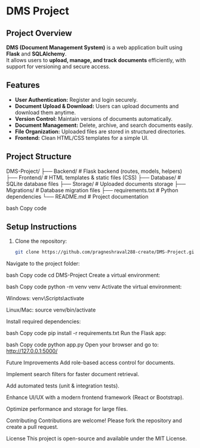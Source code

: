 # DMS Project

## Project Overview
**DMS (Document Management System)** is a web application built using **Flask** and **SQLAlchemy**.  
It allows users to **upload, manage, and track documents** efficiently, with support for versioning and secure access.

## Features
- **User Authentication:** Register and login securely.
- **Document Upload & Download:** Users can upload documents and download them anytime.
- **Version Control:** Maintain versions of documents automatically.
- **Document Management:** Delete, archive, and search documents easily.
- **File Organization:** Uploaded files are stored in structured directories.
- **Frontend:** Clean HTML/CSS templates for a simple UI.

## Project Structure
DMS-Project/
├── Backend/ # Flask backend (routes, models, helpers)
├── Frontend/ # HTML templates & static files (CSS)
├── Database/ # SQLite database files
├── Storage/ # Uploaded documents storage
├── Migrations/ # Database migration files
├── requirements.txt # Python dependencies
└── README.md # Project documentation

bash
Copy code

## Setup Instructions
1. Clone the repository:
   ```bash
   git clone https://github.com/pragneshraval288-create/DMS-Project.git
Navigate to the project folder:

bash
Copy code
cd DMS-Project
Create a virtual environment:

bash
Copy code
python -m venv venv
Activate the virtual environment:

Windows: venv\Scripts\activate

Linux/Mac: source venv/bin/activate

Install required dependencies:

bash
Copy code
pip install -r requirements.txt
Run the Flask app:

bash
Copy code
python app.py
Open your browser and go to: http://127.0.0.1:5000/

Future Improvements
Add role-based access control for documents.

Implement search filters for faster document retrieval.

Add automated tests (unit & integration tests).

Enhance UI/UX with a modern frontend framework (React or Bootstrap).

Optimize performance and storage for large files.

Contributing
Contributions are welcome! Please fork the repository and create a pull request.

License
This project is open-source and available under the MIT License.
